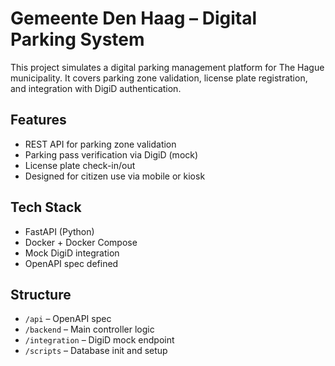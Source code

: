 # Gemeente Den Haag – Digital Parking System

This project simulates a digital parking management platform for The Hague municipality. It covers parking zone validation, license plate registration, and integration with DigiD authentication.

## Features
- REST API for parking zone validation
- Parking pass verification via DigiD (mock)
- License plate check-in/out
- Designed for citizen use via mobile or kiosk

## Tech Stack
- FastAPI (Python)
- Docker + Docker Compose
- Mock DigiD integration
- OpenAPI spec defined

## Structure
- `/api` – OpenAPI spec
- `/backend` – Main controller logic
- `/integration` – DigiD mock endpoint
- `/scripts` – Database init and setup

